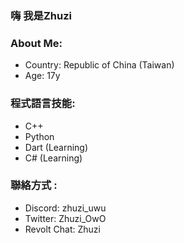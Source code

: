 ### 嗨 我是Zhuzi

### About Me:
- Country: Republic of China (Taiwan)
- Age: 17y

### 程式語言技能:
- C++
- Python
- Dart (Learning)
- C# (Learning)

### 聯絡方式 :
- Discord: zhuzi_uwu
- Twitter: Zhuzi_OwO
- Revolt Chat: Zhuzi

<!--
**Zhuzi-ouo/Zhuzi-ouo** is a ✨ _special_ ✨ repository because its `README.md` (this file) appears on your GitHub profile.

